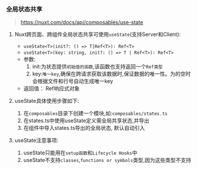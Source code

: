 ### 全局状态共享
> https://nuxt.com/docs/api/composables/use-state

1. Nuxt跨页面、跨组件全局状态共享可使用`useState`(支持Server和Client):
    - `useState<T>(init?: () => T|Ref<T>): Ref<T>`
    - `useState<T>(key: string, init?: () => T | Ref<T>): Ref<T>`
    - 参数:
        1. init:为状态提供`初始值的函数`,该函数也支持返回一个`Ref类型`
        2. key:`唯一key`,确保在跨请求获取该数据时,保证数据的唯一性。为的空时会根据文件和行号自动生成唯一key
    - 返回值： Ref响应式对象

2. useState具体使用步骤如下:
    1. 在`composables`目录下创建一个模块,如:`composables/states.ts`
    2. 在states.ts中使用useState定义需全局共享状态,并导出
    3. 在组件中导入states.ts导出的全局状态, 默认自动引入

3. useState注意事项:
    1. useState只能用在`setup函数`和`Lifecycle Hooks`中
    2. useState不支持`classes`,`functions or symbols`类型,因为这些类型不支持

